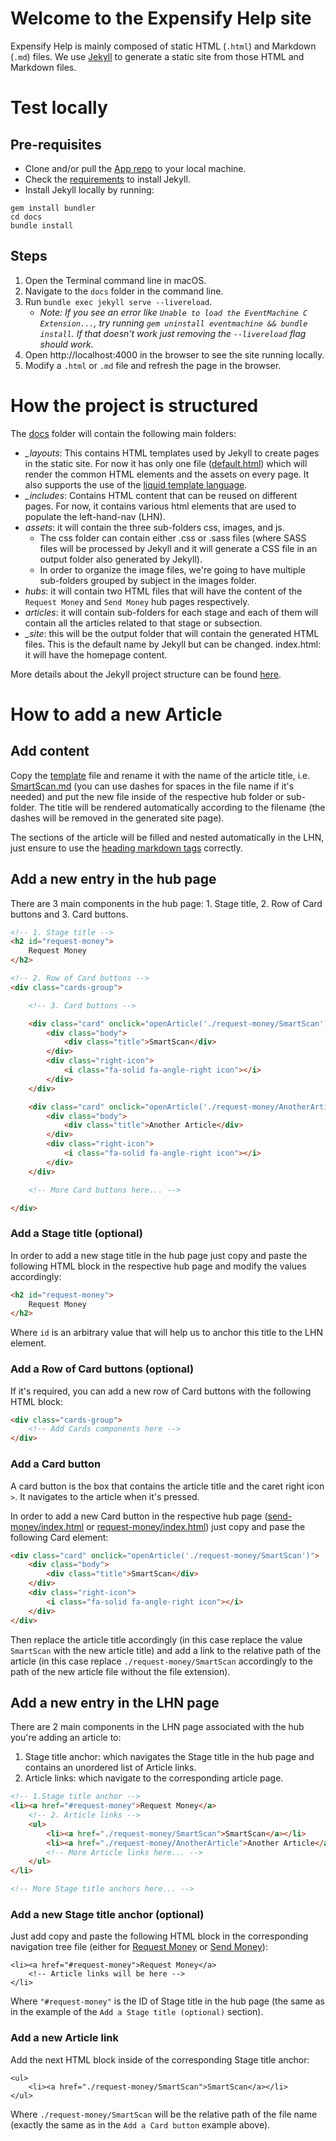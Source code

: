 # Welcome to the Expensify Help site

Expensify Help is mainly composed of static HTML (`.html`) and Markdown (`.md`) files. We use [Jekyll](https://jekyllrb.com/) to generate a static site from those HTML and Markdown files.

# Test locally

## Pre-requisites

- Clone and/or pull the [App repo](https://github.com/Expensify/App) to your local machine.
- Check the [requirements](https://jekyllrb.com/docs/installation/) to install Jekyll.
- Install Jekyll locally by running:
```
gem install bundler
cd docs
bundle install
```

## Steps

1. Open the Terminal command line in macOS.
2. Navigate to the `docs` folder in the command line.
3. Run `bundle exec jekyll serve --livereload`.
    - _Note: If you see an error like `Unable to load the EventMachine C Extension...`, try running `gem uninstall eventmachine && bundle install`. If that doesn't work just removing the `--livereload` flag should work._
4. Open http://localhost:4000 in the browser to see the site running locally.
5. Modify a `.html` or `.md` file and refresh the page in the browser.

# How the project is structured

The [docs](https://github.com/Expensify/App/tree/main/docs) folder will contain the following main folders:
- *_layouts*: This contains HTML templates used by Jekyll to create pages in the static site. For now it has only one file ([default.html](https://github.com/Expensify/App/blob/main/docs/_layouts/default.html)) which will render the common HTML elements and the assets on every page. It also supports the use of the [liquid template language](https://shopify.github.io/liquid/).
- *_includes*: Contains HTML content that can be reused on different pages. For now, it contains various html elements that are used to populate the left-hand-nav (LHN).
- *assets*: it will contain the three sub-folders css, images, and js.
  - The css folder can contain either .css or .sass files (where SASS files will be processed by Jekyll and it will generate a CSS file in an output folder also generated by Jekyll).
  -  In order to organize the image files, we're going to have multiple sub-folders grouped by subject in the images folder.
- *hubs*: it will contain two HTML files that will have the content of the `Request Money` and `Send Money` hub pages respectively.
- *articles*: it will contain sub-folders for each stage and each of them will contain all the articles related to that stage or subsection.
- *_site*: this will be the output folder that will contain the generated HTML files. This is the default name by Jekyll but can be changed.
index.html: it will have the homepage content.

More details about the Jekyll project structure can be found [here](https://jekyllrb.com/docs/structure/).

# How to add a new Article

## Add content

Copy the [template](https://github.com/Expensify/App/blob/main/docs/TEMPLATE.md) file and rename it with the name of the article title, i.e. [SmartScan.md](https://github.com/Expensify/App/blob/main/docs/articles/request-money/SmartScan.md) (you can use dashes for spaces in the file name if it's needed) and put the new file inside of the respective hub folder or sub-folder. The title will be rendered automatically according to the filename (the dashes will be removed in the generated site page).

The sections of the article will be filled and nested automatically in the LHN, just ensure to use the [heading markdown tags](https://www.markdownguide.org/cheat-sheet/) correctly.

## Add a new entry in the hub page

There are 3 main components in the hub page: 1. Stage title, 2. Row of Card buttons and 3. Card buttons.

```html
<!-- 1. Stage title -->
<h2 id="request-money">
    Request Money
</h2>

<!-- 2. Row of Card buttons -->
<div class="cards-group">

    <!-- 3. Card buttons -->

    <div class="card" onclick="openArticle('./request-money/SmartScan')">
        <div class="body">
            <div class="title">SmartScan</div>
        </div>
        <div class="right-icon">
            <i class="fa-solid fa-angle-right icon"></i>
        </div>
    </div>

    <div class="card" onclick="openArticle('./request-money/AnotherArticle')">
        <div class="body">
            <div class="title">Another Article</div>
        </div>
        <div class="right-icon">
            <i class="fa-solid fa-angle-right icon"></i>
        </div>
    </div>

    <!-- More Card buttons here... -->

</div>
```
### Add a Stage title (optional)

In order to add a new stage title in the hub page just copy and paste the following HTML block in the respective hub page and modify the values accordingly:

```html
<h2 id="request-money">
    Request Money
</h2>
```

Where `id` is an arbitrary value that will help us to anchor this title to the LHN element.

### Add a Row of Card buttons (optional)

If it's required, you can add a new row of Card buttons with the following HTML block:

```html
<div class="cards-group">
    <!-- Add Cards components here -->
</div>
```

### Add a Card button

A card button is the box that contains the article title and the caret right icon `>`. It navigates to the article when it's pressed.

In order to add a new Card button in the respective hub page ([send-money/index.html](https://github.com/Expensify/App/blob/main/docs/hubs/send-money.html) or [request-money/index.html](https://github.com/Expensify/App/blob/main/docs/hubs/request-money.html)) just copy and pase the following Card element:

```html
<div class="card" onclick="openArticle('./request-money/SmartScan')">
    <div class="body">
        <div class="title">SmartScan</div>
    </div>
    <div class="right-icon">
        <i class="fa-solid fa-angle-right icon"></i>
    </div>
</div>
```

Then replace the article title accordingly (in this case replace the value `SmartScan` with the new article title) and add a link to the relative path of the article (in this case replace `./request-money/SmartScan` accordingly to the path of the new article file without the file extension).

## Add a new entry in the LHN page

There are 2 main components in the LHN page associated with the hub you're adding an article to:
  1. Stage title anchor: which navigates the Stage title in the hub page and contains an unordered list of Article links.
  2. Article links: which navigate to the corresponding article page.

```html
<!-- 1.Stage title anchor -->
<li><a href="#request-money">Request Money</a>
    <!-- 2. Article links -->
    <ul>
        <li><a href="./request-money/SmartScan">SmartScan</a></li>
        <li><a href="./request-money/AnotherArticle">Another Article</a></li>
        <!-- More Article links here... -->
    </ul>
</li>

<!-- More Stage title anchors here... -->
```

### Add a new Stage title anchor (optional)

Just add copy and paste the following HTML block in the corresponding navigation tree file (either for [Request Money](https://github.com/Expensify/App/blob/main/docs/_includes/request-money-lhn.html) or [Send Money](https://github.com/Expensify/App/blob/main/docs/_includes/send-money-lhn.html)):

```
<li><a href="#request-money">Request Money</a>
    <!-- Article links will be here -->
</li>
```

Where `"#request-money"` is the ID of Stage title in the hub page (the same as in the example of the `Add a Stage title (optional)` section).

### Add a new Article link

Add the next HTML block inside of the corresponding Stage title anchor:

```
<ul>
    <li><a href="./request-money/SmartScan">SmartScan</a></li>
</ul>
```

Where `./request-money/SmartScan` will be the relative path of the file name (exactly the same as in the `Add a Card button` example above).
